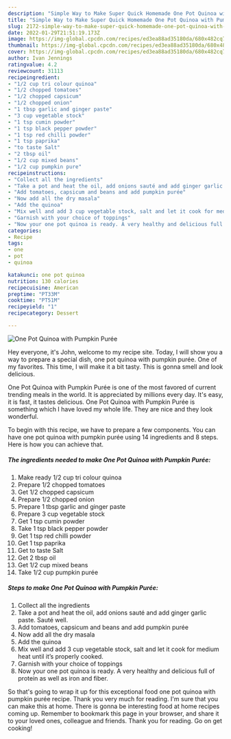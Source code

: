 ```yaml
---
description: "Simple Way to Make Super Quick Homemade One Pot Quinoa with Pumpkin Purée"
title: "Simple Way to Make Super Quick Homemade One Pot Quinoa with Pumpkin Purée"
slug: 2172-simple-way-to-make-super-quick-homemade-one-pot-quinoa-with-pumpkin-puree
date: 2022-01-29T21:51:19.173Z
image: https://img-global.cpcdn.com/recipes/ed3ea88ad35180da/680x482cq70/one-pot-quinoa-with-pumpkin-puree-recipe-main-photo.jpg
thumbnail: https://img-global.cpcdn.com/recipes/ed3ea88ad35180da/680x482cq70/one-pot-quinoa-with-pumpkin-puree-recipe-main-photo.jpg
cover: https://img-global.cpcdn.com/recipes/ed3ea88ad35180da/680x482cq70/one-pot-quinoa-with-pumpkin-puree-recipe-main-photo.jpg
author: Ivan Jennings
ratingvalue: 4.2
reviewcount: 31113
recipeingredient:
- "1/2 cup tri colour quinoa"
- "1/2 chopped tomatoes"
- "1/2 chopped capsicum"
- "1/2 chopped onion"
- "1 tbsp garlic and ginger paste"
- "3 cup vegetable stock"
- "1 tsp cumin powder"
- "1 tsp black pepper powder"
- "1 tsp red chilli powder"
- "1 tsp paprika"
- "to taste Salt"
- "2 tbsp oil"
- "1/2 cup mixed beans"
- "1/2 cup pumpkin pure"
recipeinstructions:
- "Collect all the ingredients"
- "Take a pot and heat the oil, add onions sauté and add ginger garlic paste. Sauté well."
- "Add tomatoes, capsicum and beans and add pumpkin purée"
- "Now add all the dry masala"
- "Add the quinoa"
- "Mix well and add 3 cup vegetable stock, salt and let it cook for medium heat until it’s properly cooked."
- "Garnish with your choice of toppings"
- "Now your one pot quinoa is ready. A very healthy and delicious full of protein as well as iron and fiber."
categories:
- Recipe
tags:
- one
- pot
- quinoa

katakunci: one pot quinoa 
nutrition: 130 calories
recipecuisine: American
preptime: "PT33M"
cooktime: "PT51M"
recipeyield: "1"
recipecategory: Dessert

---
```



![One Pot Quinoa with Pumpkin Purée](https://img-global.cpcdn.com/recipes/ed3ea88ad35180da/680x482cq70/one-pot-quinoa-with-pumpkin-puree-recipe-main-photo.jpg)

Hey everyone, it's John, welcome to my recipe site. Today, I will show you a way to prepare a special dish, one pot quinoa with pumpkin purée. One of my favorites. This time, I will make it a bit tasty. This is gonna smell and look delicious.



One Pot Quinoa with Pumpkin Purée is one of the most favored of current trending meals in the world. It is appreciated by millions every day. It's easy, it is fast, it tastes delicious. One Pot Quinoa with Pumpkin Purée is something which I have loved my whole life. They are nice and they look wonderful.


To begin with this recipe, we have to prepare a few components. You can have one pot quinoa with pumpkin purée using 14 ingredients and 8 steps. Here is how you can achieve that.

<!--inarticleads1-->

##### The ingredients needed to make One Pot Quinoa with Pumpkin Purée:

1. Make ready 1/2 cup tri colour quinoa
1. Prepare 1/2 chopped tomatoes
1. Get 1/2 chopped capsicum
1. Prepare 1/2 chopped onion
1. Prepare 1 tbsp garlic and ginger paste
1. Prepare 3 cup vegetable stock
1. Get 1 tsp cumin powder
1. Take 1 tsp black pepper powder
1. Get 1 tsp red chilli powder
1. Get 1 tsp paprika
1. Get to taste Salt
1. Get 2 tbsp oil
1. Get 1/2 cup mixed beans
1. Take 1/2 cup pumpkin purée




<!--inarticleads2-->

##### Steps to make One Pot Quinoa with Pumpkin Purée:

1. Collect all the ingredients
1. Take a pot and heat the oil, add onions sauté and add ginger garlic paste. Sauté well.
1. Add tomatoes, capsicum and beans and add pumpkin purée
1. Now add all the dry masala
1. Add the quinoa
1. Mix well and add 3 cup vegetable stock, salt and let it cook for medium heat until it’s properly cooked.
1. Garnish with your choice of toppings
1. Now your one pot quinoa is ready. A very healthy and delicious full of protein as well as iron and fiber.




So that's going to wrap it up for this exceptional food one pot quinoa with pumpkin purée recipe. Thank you very much for reading. I'm sure that you can make this at home. There is gonna be interesting food at home recipes coming up. Remember to bookmark this page in your browser, and share it to your loved ones, colleague and friends. Thank you for reading. Go on get cooking!
